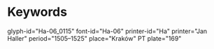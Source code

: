 # Keywords
glyph-id="Ha-06_0115"
font-id="Ha-06"
printer-id="Ha"
printer="Jan Haller"
period="1505–1525"
place="Kraków"
PT plate="169"
